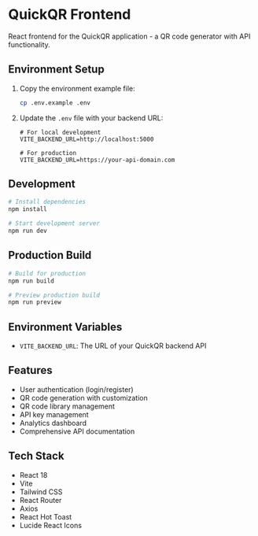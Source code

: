 # QuickQR Frontend

React frontend for the QuickQR application - a QR code generator with API functionality.

## Environment Setup

1. Copy the environment example file:
   ```bash
   cp .env.example .env
   ```

2. Update the `.env` file with your backend URL:
   ```env
   # For local development
   VITE_BACKEND_URL=http://localhost:5000
   
   # For production
   VITE_BACKEND_URL=https://your-api-domain.com
   ```

## Development

```bash
# Install dependencies
npm install

# Start development server
npm run dev
```

## Production Build

```bash
# Build for production
npm run build

# Preview production build
npm run preview
```

## Environment Variables

- `VITE_BACKEND_URL`: The URL of your QuickQR backend API

## Features

- User authentication (login/register)
- QR code generation with customization
- QR code library management
- API key management
- Analytics dashboard
- Comprehensive API documentation

## Tech Stack

- React 18
- Vite
- Tailwind CSS
- React Router
- Axios
- React Hot Toast
- Lucide React Icons